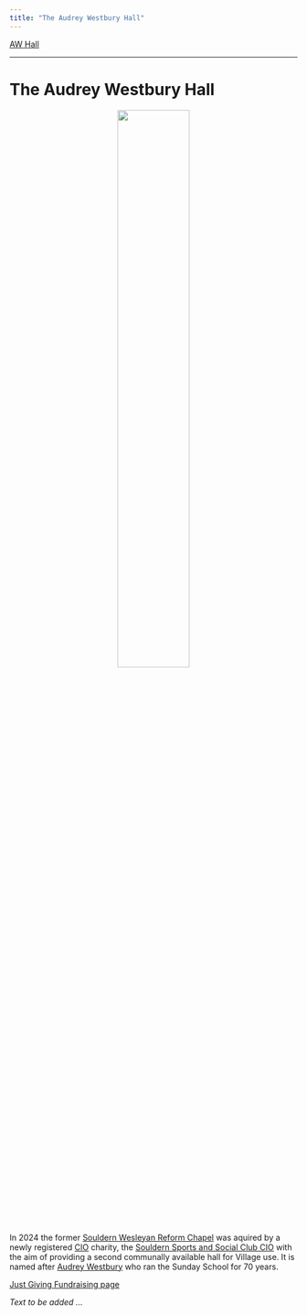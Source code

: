 ```yaml
---
title: "The Audrey Westbury Hall"
---
```



[AW Hall](/audrey-westbury-hall/)

----

# The Audrey Westbury Hall

  <div style="display:block;text-align:center;margin-right:auto;margin-left:auto"><img width="50%" border="0" src="https://lh3.googleusercontent.com/QXJg5VS8PtsLxDJ3iV89wp4ZbmLe3Ep_qaheUH__kEHe-R0dNiUTo9zeeDw2wDAWYOoHjEkXEHZWABLEpxMWxPOumk9WhcbO80IMKYANDqi2hfB9UIE0-XiMPy-TdoSiBY5Jujp07Wq-g9QPIsfYTrtxtSHbvlKYDC4qdM3_f5-_69uiRw80Ed3q0wQrLrGSYQdVUX-Bv3DQnff0DnU2WV6bX3NhttjMXMF6WrYmK4uEUHQttaTHs9niB-GcQjsiwuKLXKowHur0O0gw_I8Gf76RPyUK2CxvSp7fn7hN-NgpPUr7ohq0myP425RN-8f_HB-Wyw5VH6-9rszylV6LVBmhYzSAm4Zfm01VF-Mb2Rz7_1qm1KrwJo9vSQSkt5yXuRfp3S0z0a5GuL3vBqvaf-QgeEwHrI34gGOesuwYQMmQLEcLcaOoPLLuQA6JVhqdmQnYNv59_bKzJQZ4TU2gC095lKWi11s9oFzw0JB3wTWK-5xwQWmZJNHmvTvv_uBP94WRC0NUQrxbgahxxJQ-i43ZaVqRuiMu2CFpWHc4uLcVsrfxnzTK6Tqcto_luaRt-x0Pl_IWk5jPYWkwuGSWRqKdZHWRl4i23AYDo1Vvr9jcw0-SD0PPC6F2A7-bFzxiS8_D0cH3NsgEt5YNiXySvsxfKyHXPZz1OSDjcg6IGebor0bqLgC_6crSo_Bj=w1158-h869-no?authuser=1" /></div>


In 2024 the former [Souldern Wesleyan Reform Chapel](/chapel/)
was aquired by a newly registered [CIO](https://en.wikipedia.org/wiki/Charitable_incorporated_organisation) charity,
the
[Souldern Sports and Social Club CIO](https://register-of-charities.charitycommission.gov.uk/charity-search/-/charity-details/5192077)
with the aim  of providing a second communally available hall for Village use. It is named after [Audrey Westbury](/home/announcements/audreywestbury) who ran the Sunday School for 70 years.

[Just Giving Fundraising page](https://justgiving.com/souldernssc)

_Text to be added ..._


